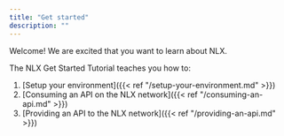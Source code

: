 ```yaml
---
title: "Get started"
description: ""
---
```


Welcome! We are excited that you want to learn about NLX.

The NLX Get Started Tutorial teaches you how to:

1. [Setup your environment]({{< ref "/setup-your-environment.md" >}})
1. [Consuming an API on the NLX network]({{< ref "/consuming-an-api.md" >}})
1. [Providing an API to the NLX network]({{< ref "/providing-an-api.md" >}})
